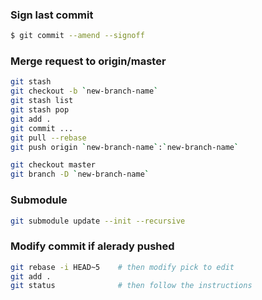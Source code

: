### Sign last commit 
```sh
$ git commit --amend --signoff
```
### Merge request to origin/master
```sh
git stash 
git checkout -b `new-branch-name`
git stash list 
git stash pop
git add .
git commit ...
git pull --rebase
git push origin `new-branch-name`:`new-branch-name`

git checkout master
git branch -D `new-branch-name`
```

### Submodule
```sh
git submodule update --init --recursive
```

### Modify commit if alerady pushed 
```sh
git rebase -i HEAD~5    # then modify pick to edit
git add . 
git status              # then follow the instructions 
```
